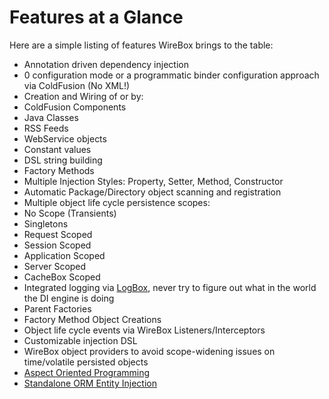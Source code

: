 # Features at a Glance

Here are a simple listing of features WireBox brings to the table:

* Annotation driven dependency injection
* 0 configuration mode or a programmatic binder configuration approach via ColdFusion (No XML!)
* Creation and Wiring of or by:
 * ColdFusion Components
 * Java Classes
 * RSS Feeds
 * WebService objects
 * Constant values
 * DSL string building
 * Factory Methods
* Multiple Injection Styles: Property, Setter, Method, Constructor
* Automatic Package/Directory object scanning and registration
* Multiple object life cycle persistence scopes:
 * No Scope (Transients)
 * Singletons
 * Request Scoped
 * Session Scoped
 * Application Scoped
 * Server Scoped
 * CacheBox Scoped
* Integrated logging via [LogBox](http://logbox.ortusbooks.com), never try to figure out what in the world the DI engine is doing
* Parent Factories
* Factory Method Object Creations
* Object life cycle events via WireBox Listeners/Interceptors
* Customizable injection DSL
* WireBox object providers to avoid scope-widening issues on time/volatile persisted objects
* [Aspect Oriented Programming](useful_resources.md)
* [Standalone ORM Entity Injection](http://wiki.coldbox.org/wiki/WireBox-EntityInjection.cfm)
